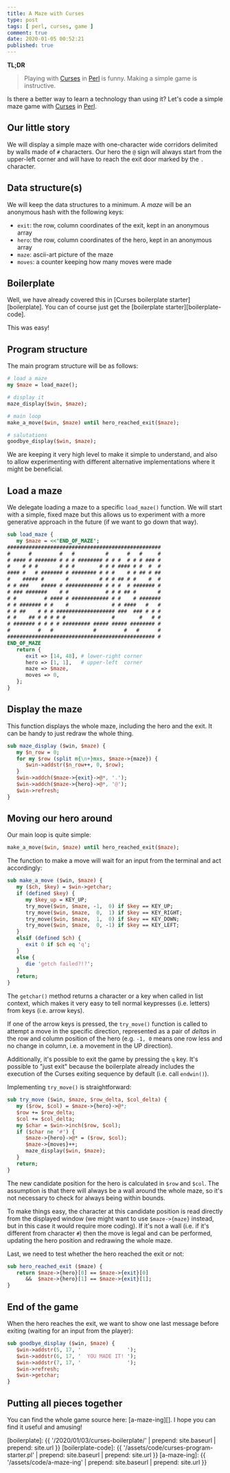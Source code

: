 ```yaml
---
title: A Maze with Curses
type: post
tags: [ perl, curses, game ]
comment: true
date: 2020-01-05 00:52:21
published: true
---
```


**TL;DR**

> Playing with [Curses][] in [Perl][] is funny. Making a simple game is
> instructive.

Is there a better way to learn a technology than using it? Let's code a
simple maze game with [Curses][] in [Perl][].

## Our little story

We will display a simple maze with one-character wide corridors delimited by
walls made of `#` characters. Our hero the `@` sign will always start from
the upper-left corner and will have to reach the exit door marked by the `.`
character.


## Data structure(s)

We will keep the data structures to a minimum. A *maze* will be an anonymous
hash with the following keys:

- `exit`: the row, column coordinates of the exit, kept in an anonymous array
- `hero`: the row, column coordinates of the hero, kept in an anonymous array
- `maze`: ascii-art picture of the maze
- `moves`: a counter keeping how many moves were made

## Boilerplate

Well, we have already covered this in [Curses boilerplate
starter][boilerplate]. You can of course just get the [boilerplate
starter][boilerplate-code].

This was easy!


## Program structure

The main program structure will be as follows:

```perl
# load a maze
my $maze = load_maze();

# display it
maze_display($win, $maze);

# main loop
make_a_move($win, $maze) until hero_reached_exit($maze);

# salutations
goodbye_display($win, $maze);
```

We are keeping it very high level to make it simple to understand, and also
to allow experimenting with different alternative implementations where it
might be beneficial.


## Load a maze

We delegate loading a maze to a specific `load_maze()` function. We will
start with a simple, fixed maze but this allows us to experiment with a more
generative approach in the future (if we want to go down that way).

```perl
sub load_maze {
   my $maze = <<'END_OF_MAZE';
##################################################
#      #         #   #          #      #   #     #
# #### # ####### # # # ######## # # #  # # # ### #
#    # # #       # # #        # # # #### # #  #  #
#### #   # ####### # ######## # # #    # # ## # ##
#    ##### #       #          # # # ## # #    #  #
# # ###    ##### # ############ # # #  # ####### #
# ### #######    # #            # # # ## #       #
# #         # #### # ############ # #    # #######
# # ####### # #    #              # # ####   #   #
# # ##    # # # ################### ###  ### # # #
# #    ## # # # # #               #        #   # #
# ####### # # # # ######### ##### ##### ######## #
#         #   #             #         #   #      #
################################################ #
END_OF_MAZE
   return {
      exit => [14, 48], # lower-right corner
      hero => [1, 1],   # upper-left  corner
      maze => $maze,
      moves => 0,
   };
}
```

## Display the maze

This function displays the whole maze, including the hero and the exit. It
can be handy to just redraw the whole thing.

```perl
sub maze_display ($win, $maze) {
   my $n_row = 0;
   for my $row (split m{\n+}mxs, $maze->{maze}) {
      $win->addstr($n_row++, 0, $row);
   }
   $win->addch($maze->{exit}->@*, '.');
   $win->addch($maze->{hero}->@*, '@');
   $win->refresh;
}
```

## Moving our hero around

Our main loop is quite simple:

```perl
make_a_move($win, $maze) until hero_reached_exit($maze);
```

The function to make a move will wait for an input from the terminal and act
accordingly:

```perl
sub make_a_move ($win, $maze) {
   my ($ch, $key) = $win->getchar;
   if (defined $key) {
      my $key_up = KEY_UP;
      try_move($win, $maze, -1,  0) if $key == KEY_UP;
      try_move($win, $maze,  0,  1) if $key == KEY_RIGHT;
      try_move($win, $maze,  1,  0) if $key == KEY_DOWN;
      try_move($win, $maze,  0, -1) if $key == KEY_LEFT;
   }
   elsif (defined $ch) {
      exit 0 if $ch eq 'q';
   }
   else {
      die 'getch failed?!?';
   }
   return;
}
```

The `getchar()` method returns a character or a key when called in list
context, which makes it very easy to tell normal keypresses (i.e. letters)
from keys (i.e. arrow keys).

If one of the arrow keys is pressed, the `try_move()` function is called to
attempt a move in the specific direction, represented as a pair of *delta*s
in the row and column position of the hero (e.g. `-1, 0` means one row less
and no change in column, i.e. a movement in the UP direction).

Additionally, it's possible to exit the game by pressing the `q` key. It's
possible to "just exit" because the boilerplate already includes the
execution of the Curses exiting sequence by default (i.e. call `endwin()`).

Implementing `try_move()` is straightforward:

```perl
sub try_move ($win, $maze, $row_delta, $col_delta) {
   my ($row, $col) = $maze->{hero}->@*;
   $row += $row_delta;
   $col += $col_delta;
   my $char = $win->inch($row, $col);
   if ($char ne '#') {
      $maze->{hero}->@* = ($row, $col);
      $maze->{moves}++;
      maze_display($win, $maze);
   }
   return;
}
```

The new candidate position for the hero is calculated in `$row` and `$col`.
The assumption is that there will always be a wall around the whole maze, so
it's not necessary to check for always being within bounds.

To make things easy, the character at this candidate position is read
directly from the displayed window (we might want to use `$maze->{maze}`
instead, but in this case it would require more coding). If it's not a wall
(i.e. if it's different from character `#`) then the move is legal and can
be performed, updating the hero position and redrawing the whole maze.

Last, we need to test whether the hero reached the exit or not:

```perl
sub hero_reached_exit ($maze) {
   return $maze->{hero}[0] == $maze->{exit}[0]
      &&  $maze->{hero}[1] == $maze->{exit}[1];
}
```

## End of the game

When the hero reaches the exit, we want to show one last message before
exiting (waiting for an input from the player):

```perl
sub goodbye_display ($win, $maze) {
   $win->addstr(5, 17, '               ');
   $win->addstr(6, 17, '  YOU MADE IT! ');
   $win->addstr(7, 17, '               ');
   $win->refresh;
   $win->getchar;
}
```

## Putting all pieces together

You can find the whole game source here: [a-maze-ing][]. I hope you can find
it useful and amusing!


[Curses]: https://metacpan.org/pod/Curses
[Perl]: https://www.perl.org/
[boilerplate]: {{ '/2020/01/03/curses-boilerplate/' | prepend: site.baseurl | prepend: site.url }}
[boilerplate-code]: {{ '/assets/code/curses-program-starter.pl' | prepend: site.baseurl | prepend: site.url }}
[a-maze-ing]: {{ '/assets/code/a-maze-ing' | prepend: site.baseurl | prepend: site.url }}
